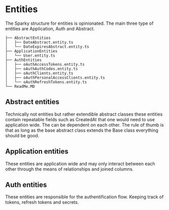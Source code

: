 # Entities

The Sparky structure for entities is opinionated. The main three type of entities are Application, Auth and Abstract.

```
├── AbstractEntities
│   ├── DateAbstract.entity.ts
│   └── DateExpiresAbstract.entity.ts
├── ApplicationEntities
│   └── User.entity.ts
├── AuthEntities
│   ├── oAuthAccessTokens.entity.ts
│   ├── oAuthAuthCodes.entity.ts
│   ├── oAuthClients.entity.ts
│   ├── oAuthPersonalAccessClients.entity.ts
│   └── oAuthRefreshTokens.entity.ts
└── ReadMe.MD
```

## Abstract entities

Technically not entities but rather extendible abstract classes these entities contain repeatable fields such as CreatedAt that one would need to use application wide. The can be dependent on each other. The rule of thumb is that as long as the base abstract class extends the Base class everything should be good.

## Application entities

These entities are application wide and may only interact between each other through the means of relationships and joined columns.

## Auth entities

These entities are responsible for the authentification flow. Keeping track of tokens, refresh tokens and secrets.